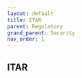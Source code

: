 ```yaml
---
layout: default
title: ITAR
parent: Regulatory
grand_parent: Security
nav_order: 1
---
```


## ITAR
